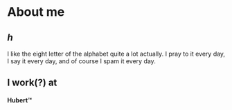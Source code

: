 # About me
## *h*
I like the eight letter of the alphabet quite a lot actually.
I pray to it every day, I say it every day, and of course I spam it every day.

## I work(?) at
#### Hubert™️
